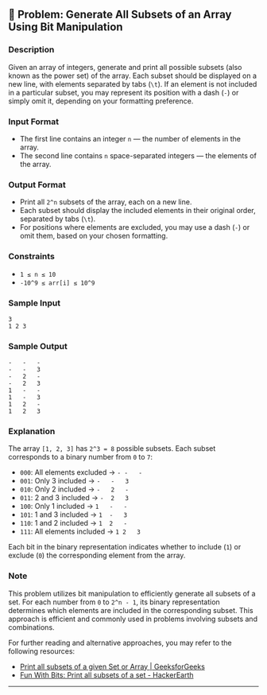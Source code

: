 ## 🧩 Problem: Generate All Subsets of an Array Using Bit Manipulation

### Description

Given an array of integers, generate and print all possible subsets (also known as the power set) of the array. Each subset should be displayed on a new line, with elements separated by tabs (`\t`). If an element is not included in a particular subset, you may represent its position with a dash (`-`) or simply omit it, depending on your formatting preference.

### Input Format

- The first line contains an integer `n` — the number of elements in the array.
- The second line contains `n` space-separated integers — the elements of the array.

### Output Format

- Print all `2^n` subsets of the array, each on a new line.
- Each subset should display the included elements in their original order, separated by tabs (`\t`).
- For positions where elements are excluded, you may use a dash (`-`) or omit them, based on your chosen formatting.

### Constraints

- `1 ≤ n ≤ 10`
- `-10^9 ≤ arr[i] ≤ 10^9`

### Sample Input
```
3
1 2 3
```

### Sample Output
```
-	-	-
-	-	3
-	2	-
-	2	3
1	-	-
1	-	3
1	2	-
1	2	3
```

### Explanation

The array `[1, 2, 3]` has `2^3 = 8` possible subsets. Each subset corresponds to a binary number from `0` to `7`:

- `000`: All elements excluded → `-	-	-`
- `001`: Only 3 included → `-	-	3`
- `010`: Only 2 included → `-	2	-`
- `011`: 2 and 3 included → `-	2	3`
- `100`: Only 1 included → `1	-	-`
- `101`: 1 and 3 included → `1	-	3`
- `110`: 1 and 2 included → `1	2	-`
- `111`: All elements included → `1	2	3`

Each bit in the binary representation indicates whether to include (`1`) or exclude (`0`) the corresponding element from the array.

### Note

This problem utilizes bit manipulation to efficiently generate all subsets of a set. For each number from `0` to `2^n - 1`, its binary representation determines which elements are included in the corresponding subset. This approach is efficient and commonly used in problems involving subsets and combinations.

For further reading and alternative approaches, you may refer to the following resources:

- [Print all subsets of a given Set or Array | GeeksforGeeks](https://www.geeksforgeeks.org/backtracking-to-find-all-subsets/)
- [Fun With Bits: Print all subsets of a set - HackerEarth](https://www.hackerearth.com/practice/notes/fun-with-bits-print-all-subsets-of-a-set/)

--- 